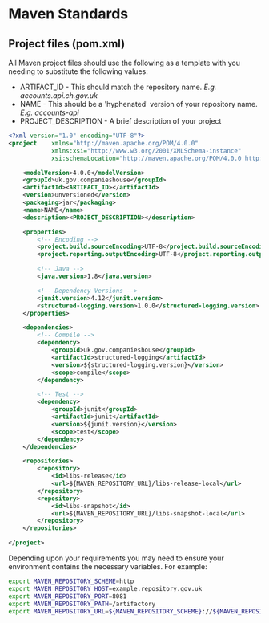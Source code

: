 # Maven Standards

## Project files (**pom.xml**)

All Maven project files should use the following as a template with you needing
to substitute the following values:

- ARTIFACT_ID - This should match the repository name. *E.g. accounts.api.ch.gov.uk*
- NAME - This should be a 'hyphenated' version of your repository name. *E.g. accounts-api*
- PROJECT_DESCRIPTION - A brief description of your project

```xml
<?xml version="1.0" encoding="UTF-8"?>
<project    xmlns="http://maven.apache.org/POM/4.0.0"
            xmlns:xsi="http://www.w3.org/2001/XMLSchema-instance"
            xsi:schemaLocation="http://maven.apache.org/POM/4.0.0 http://maven.apache.org/xsd/maven-4.0.0.xsd">

    <modelVersion>4.0.0</modelVersion>
    <groupId>uk.gov.companieshouse</groupId>
    <artifactId><ARTIFACT_ID></artifactId>
    <version>unversioned</version>
    <packaging>jar</packaging>
    <name>NAME</name>
    <description><PROJECT_DESCRIPTION></description>

    <properties>
        <!-- Encoding -->
        <project.build.sourceEncoding>UTF-8</project.build.sourceEncoding>
        <project.reporting.outputEncoding>UTF-8</project.reporting.outputEncoding>

        <!-- Java -->
        <java.version>1.8</java.version>

        <!-- Dependency Versions -->
        <junit.version>4.12</junit.version>
        <structured-logging.version>1.0.0</structured-logging.version>
    </properties>

    <dependencies>
        <!-- Compile -->
        <dependency>
            <groupId>uk.gov.companieshouse</groupId>
            <artifactId>structured-logging</artifactId>
            <version>${structured-logging.version}</version>
            <scope>compile</scope>
        </dependency>

        <!-- Test -->
        <dependency>
            <groupId>junit</groupId>
            <artifactId>junit</artifactId>
            <version>${junit.version}</version>
            <scope>test</scope>
        </dependency>
    </dependencies>

    <repositories>
        <repository>
            <id>libs-release</id>
            <url>${MAVEN_REPOSITORY_URL}/libs-release-local</url>
        </repository>
        <repository>
            <id>libs-snapshot</id>
            <url>${MAVEN_REPOSITORY_URL}/libs-snapshot-local</url>
        </repository>
    </repositories>

</project>

```

Depending upon your requirements you may need to ensure your environment
contains the necessary variables. For example:

```bash
export MAVEN_REPOSITORY_SCHEME=http
export MAVEN_REPOSITORY_HOST=example.repository.gov.uk
export MAVEN_REPOSITORY_PORT=8081
export MAVEN_REPOSITORY_PATH=/artifactory
export MAVEN_REPOSITORY_URL=${MAVEN_REPOSITORY_SCHEME}://${MAVEN_REPOSITORY_HOST}:${MAVEN_REPOSITORY_PORT}${MAVEN_REPOSITORY_PATH}
```
